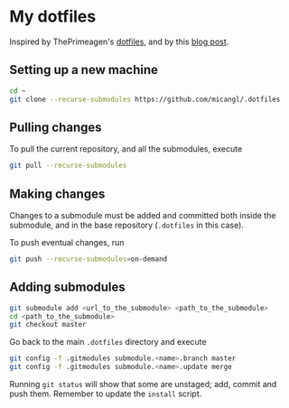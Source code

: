 # My dotfiles

Inspired by ThePrimeagen's [dotfiles](https://github.com/ThePrimeagen/.dotfiles), and by this [blog post](https://www.taniarascia.com/git-submodules-private-content/).

## Setting up a new machine

```sh
cd ~
git clone --recurse-submodules https://github.com/micangl/.dotfiles
```

## Pulling changes

To pull the current repository, and all the submodules, execute
```sh
git pull --recurse-submodules
```

## Making changes

Changes to a submodule must be added and committed both inside the submodule, and in the base repository (`.dotfiles` in this case).

To push eventual changes, run
```sh
git push --recurse-submodules=on-demand
```

## Adding submodules

```sh
git submodule add <url_to_the_submodule> <path_to_the_submodule>
cd <path_to_the_submodule>
git checkout master
```

Go back to the main `.dotfiles` directory and execute
```sh
git config -f .gitmodules submodule.<name>.branch master
git config -f .gitmodules submodule.<name>.update merge
```

Running `git status` will show that some are unstaged; add, commit and push them.
Remember to update the `install` script.
